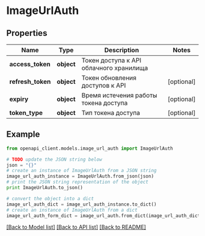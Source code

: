# ImageUrlAuth


## Properties
Name | Type | Description | Notes
------------ | ------------- | ------------- | -------------
**access_token** | **object** | Токен доступа к API облачного хранилища | 
**refresh_token** | **object** | Токен обновления доступов к API | [optional] 
**expiry** | **object** | Время истечения работы токена доступа | [optional] 
**token_type** | **object** | Тип токена доступа | [optional] 

## Example

```python
from openapi_client.models.image_url_auth import ImageUrlAuth

# TODO update the JSON string below
json = "{}"
# create an instance of ImageUrlAuth from a JSON string
image_url_auth_instance = ImageUrlAuth.from_json(json)
# print the JSON string representation of the object
print ImageUrlAuth.to_json()

# convert the object into a dict
image_url_auth_dict = image_url_auth_instance.to_dict()
# create an instance of ImageUrlAuth from a dict
image_url_auth_form_dict = image_url_auth.from_dict(image_url_auth_dict)
```
[[Back to Model list]](../README.md#documentation-for-models) [[Back to API list]](../README.md#documentation-for-api-endpoints) [[Back to README]](../README.md)


